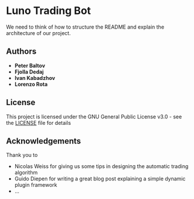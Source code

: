 # Luno Trading Bot

We need to think of how to structure the README and explain the architecture of our project.

## Authors

* **Peter Baltov**
* **Fjolla Dedaj**
* **Ivan Kabadzhov**
* **Lorenzo Rota**

## License

This project is licensed under the GNU General Public License v3.0 - see the [LICENSE](LICENSE) file for details

## Acknowledgements

Thank you to
* Nicolas Weiss for giving us some tips in designing the automatic trading algorithm
* Guido Diepen for writing a great blog post explaining a simple dynamic plugin framework
* ...
